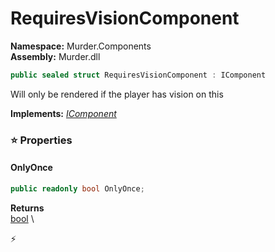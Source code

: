 # RequiresVisionComponent

**Namespace:** Murder.Components \
**Assembly:** Murder.dll

```csharp
public sealed struct RequiresVisionComponent : IComponent
```

Will only be rendered if the player has vision on this

**Implements:** _[IComponent](/Bang/Components/IComponent.html)_

### ⭐ Properties
#### OnlyOnce
```csharp
public readonly bool OnlyOnce;
```

**Returns** \
[bool](https://learn.microsoft.com/en-us/dotnet/api/System.Boolean?view=net-7.0) \


⚡